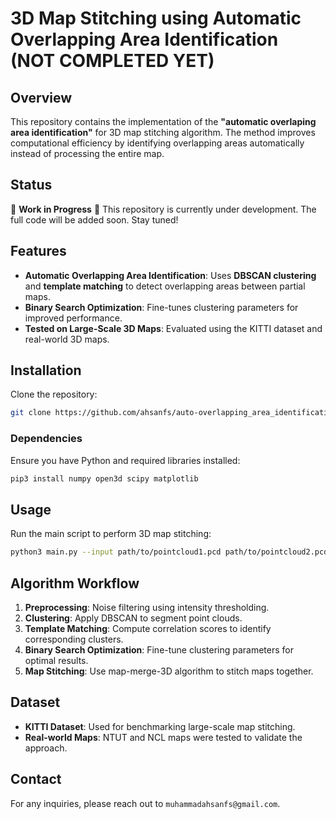 # 3D Map Stitching using Automatic Overlapping Area Identification (NOT COMPLETED YET)

## Overview
This repository contains the implementation of the **"automatic overlaping area identification"** for 3D map stitching algorithm. The method improves computational efficiency by identifying overlapping areas automatically instead of processing the entire map.

## Status
🚧 **Work in Progress** 🚧
This repository is currently under development. The full code will be added soon. Stay tuned!

## Features
- **Automatic Overlapping Area Identification**: Uses **DBSCAN clustering** and **template matching** to detect overlapping areas between partial maps.
- **Binary Search Optimization**: Fine-tunes clustering parameters for improved performance.
- **Tested on Large-Scale 3D Maps**: Evaluated using the KITTI dataset and real-world 3D maps.

## Installation
Clone the repository:
```sh
git clone https://github.com/ahsanfs/auto-overlapping_area_identification.git
```

### Dependencies
Ensure you have Python and required libraries installed:
```sh
pip3 install numpy open3d scipy matplotlib
```

## Usage
Run the main script to perform 3D map stitching:
```sh
python3 main.py --input path/to/pointcloud1.pcd path/to/pointcloud2.pcd --output stitched_map.ply
```

## Algorithm Workflow
1. **Preprocessing**: Noise filtering using intensity thresholding.
2. **Clustering**: Apply DBSCAN to segment point clouds.
3. **Template Matching**: Compute correlation scores to identify corresponding clusters.
4. **Binary Search Optimization**: Fine-tune clustering parameters for optimal results.
5. **Map Stitching**: Use map-merge-3D algorithm to stitch maps together.


## Dataset
- **KITTI Dataset**: Used for benchmarking large-scale map stitching.
- **Real-world Maps**: NTUT and NCL maps were tested to validate the approach.


## Contact
For any inquiries, please reach out to `muhammadahsanfs@gmail.com`.

